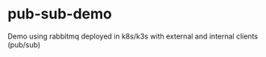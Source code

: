 # pub-sub-demo
Demo using rabbitmq deployed in k8s/k3s with external and internal clients (pub/sub)
